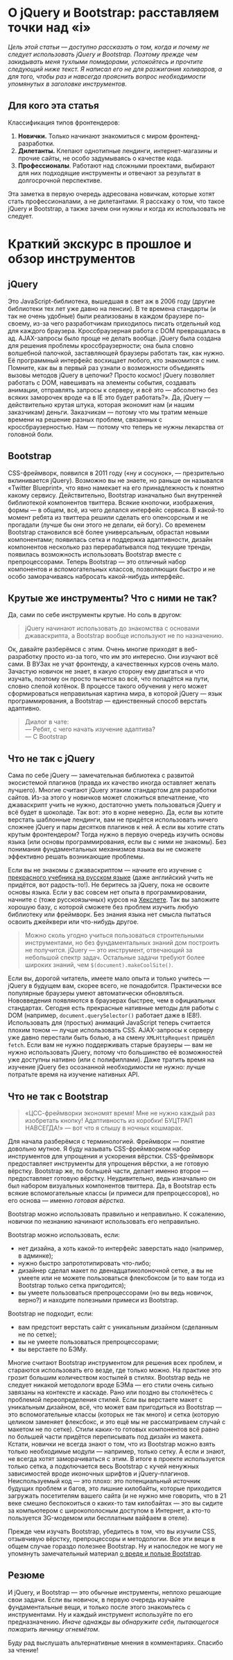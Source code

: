 # О jQuery и Bootstrap: расставляем точки над «i»

*Цель этой статьи — доступно рассказать о том, когда и почему не следует
использовать jQuery и Bootstrap. Поэтому прежде чем закидывать меня тухлыми
помидорами, успокойтесь и прочтите следующий ниже текст. Я написал его не для
разжигания холиваров, а для того, чтобы раз и навсегда прояснить вопрос
необходимости упомянутых в заголовке инструментов.*


## Для кого эта статья

Классификация типов фронтендеров:

1. **Новички.** Только начинают знакомиться с миром фронтенд-разработки.
2. **Дилетанты.** Клепают однотипные лендинги, интернет-магазины и прочие сайты,
не особо задумываясь о качестве кода.
3. **Профессионалы**. Работают над сложными проектами, выбирают для них
подходящие инструменты и отвечают за результат в долгосрочной перспективе.

Эта заметка в первую очередь адресована новичкам, которые хотят стать
профессионалами, а не дилетантами. Я расскажу о том, что такое jQuery
и Bootstrap, а также зачем они нужны и когда их использовать не следует.

# Краткий экскурс в прошлое и обзор инструментов
## jQuery

Это JavaScript-библиотека, вышедшая в свет аж в 2006 году (другие
библиотеки тех лет уже давно на пенсии). В те времена стандарты (и так не очень
удобные) были реализованы в каждом браузере по-своему, из-за чего разработчикам
приходилось писать отдельный код для каждого браузера. Кроссбраузерная работа
с DOM превращалась в ад. AJAX-запросы было проще не делать вообще. jQuery
была создана для решения проблемы кроссбраузерности; она была словно волшебной
палочкой, заставляющей браузеры работать так, как нужно. Её программный
интерфейс восхищает любого, кто знакомится с ним. Помните, как вы в первый раз
узнали о возможности объединять вызовы методов jQuery в цепочки? Просто
космос! jQuery позволяет работать с DOM, навешивать на элементы события,
создавать анимации, отправлять запросы к серверу, и всё это — абсолютно без
всяких заморочек вроде «а в IE это будет работать?». Да, jQuery —
действительно крутая штука, которая экономит нам (и нашим заказчикам) деньги.
Заказчикам — потому что мы тратим меньше времени на решение разных проблем,
связанных с кроссбраузерностью. Нам — потому что теперь не нужны лекарства
от головной боли.


## Bootstrap

CSS-фреймворк, появился в 2011 году («ну и сосунок», — презрительно вклинивается
jQuery). Возможно вы не знаете, но раньше он назывался «Twitter Blueprint»,
что явно намекает на его принадлежность к понятно какому сервису. Действительно,
Bootstrap изначально был внутренней библиотекой компонентов твиттера. Всякие
кнопочки, изображения, формы — в общем, всё, из чего делался интерфейс сервиса.
В какой-то момент ребята из твиттера решили сделать его опенсорсным и не
прогадали (лучше бы они этого не делали, ей богу). Со временем Bootstrap
становился всё более универсальным, обрастал новыми компонентами; появилась
сетка и поддержка адаптивности, дизайн компонентов несколько раз перерабатывался
под текущие тренды, появилась возможность использовать Bootstrap вместе
с препроцессорами. Теперь Bootstrap — это отличный набор компонентов и
вспомогательных классов, позволяющих быстро и не особо заморачиваясь набросать
какой-нибудь интерфейс.


## Крутые же инструменты? Что с ними не так?

Да, сами по себе инструменты крутые. Но соль в другом:

> jQuery начинают использовать до знакомства с основами джаваскрипта,
> а Bootstrap вообще используют не по назначению.

Ок, давайте разберёмся с этим. Очень многие приходят в веб-разработку просто
из-за того, что им это интересно. Они изучают всё сами. В ВУЗах не учат
фронтенду, а качественных курсов очень мало. Зачастую новичок не знает, в какую
сторону ему двигаться и что изучать, поэтому он просто тычется во всё, что
попадётся на пути, словно слепой котёнок. В процессе такого обучения у него
может сформироваться неправильная картина мира, в которой jQuery —
язык программирования, а Bootstrap — единственный способ верстать адаптивно.

> Диалог в чате:  
> — Ребят, с чего начать изучение адаптива?  
> — С Bootstrap


## Что не так с jQuery

Сама по себе jQuery — замечательная библиотека с развитой экосистемой
плагинов (правда их качество иногда оставляет желать лучшего). Многие считают
jQuery этаким стандартом для разработки сайтов. Из-за этого у новичков
может сложиться впечатление, что джаваскрипт учить не нужно, достаточно уметь
пользоваться jQuery и всё будет в шоколаде. Так вот: это в корне неверно. Да,
если вы хотите верстать шаблонные лендинги, вам не придётся использовать ничего
сложнее jQuery и пары десятков плагинов к ней. А если вы хотите стать крутым
фронтендером? Тогда нужно в первую очередь изучить основы языка (или основы
программирования, если вы с ними не знакомы). Без понимания фундаментальных
механизмов языка вы не сможете эффективно решать возникающие проблемы.

Если вы не знакомы с джаваскриптом — начните его изучение
с [прекрасного учебника на русском языке][0] (даже английский учить не придётся,
вот радость-то!). Не беритесь за jQuery, пока не освоите основы языка. Если
у вас совсем нет опыта в программировании, начните с (тоже русскоязычных) курсов
на [Хекслете][1]. Так вы заложите хорошую базу, с которой сможете без проблем
изучить любую библиотеку или фреймворк. Без знания языка нет смысла пытаться
освоить джейквери или что-нибудь другое.

> Можно сколь угодно учиться пользоваться строительными инструментами,
> но без фундаментальных знаний дом построить не получится. jQuery — это
> инструмент, отвечающий за небольшой спектр задач. Остальные задачи требуют
> более широких знаний, чем `$(document).makeCoolSite()`.

Если вы, дорогой читатель, имеете мало опыта и только учитесь — jQuery
в будущем вам, скорее всего, не понадобится. Практически все популярные браузеры
умеют автоматически обновляться. Нововведения появляются в браузерах быстрее,
чем в официальных стандартах. Сегодня есть прекрасные нативные методы для работы
с DOM (например, `document.querySelector()` работает даже в IE8!). Использовать
для (простых) анимаций JavaScript теперь считается плохим тоном — лучше
использовать CSS. AJAX-запросы к серверу уже давно перестали быть болью, а на
смену `XMLHttpRequest` пришёл `fetch`. Если вам не нужно поддерживать старые
браузеры — вам не нужно использовать jQuery, потому что большинство её
возможностей уже доступны нативно (или с полифиллами). Даже тратить время на
изучение jQuery без осознанной необходимости не нужно: лучше потратьте время
на изучение нативных API.


## Что не так с Bootstrap

> «ЦСС-фреймворки экономят время! Мне не нужно каждый раз изобретать кнопку!
> Адаптивность из коробки! БУЦТРАП НАВСЕГДА!» — вот что я слышу
> в ночных кошмарах.

Для начала разберёмся с терминологией. Фреймворк — понятие довольно мутное.
Я буду называть CSS-фреймворком набор инструментов для упрощения и ускорения
вёрстки. CSS-фреймворк предоставляет инструменты для упрощения вёрстки, а не
готовую вёрстку. Bootstrap же, по большей части, делает именно второе —
предоставляет готовую вёрстку. Неудивительно, ведь изначально он был набором
визуальных компонентов твиттера. Да, в Bootstrap есть всякие вспомогательные
классы (и примеси для препроцессоров), но его основа — именно *готовая вёрстка*.

Bootstrap можно использовать правильно и неправильно. К сожалению, новички
по незнанию начинают использовать его неправильно.

Bootstrap можно использовать, если:

- нет дизайна, а хоть какой-то интерфейс заверстать надо (например, в админке);
- нужно быстро запрототипировать что-либо;
- дизайнер сделал макет по двенадцатиколоночной сетке, а вы не умеете
или не можете пользоваться флексбоксом (и то вам тогда из Bootstrap только
сетка пригодится);
- вы умеете пользоваться препроцессорами (но вы ведь новичок, верно?)
и находите полезными примеси из Bootstrap.

Bootstrap не подходит, если:

- вам предстоит верстать сайт с уникальным дизайном (сделанным не по сетке);
- вы не умеете пользоваться препроцессорами;
- вы верстаете по БЭМу.

Многие считают Bootstrap инструментом для решения всех проблем, и стараются
использовать его везде, где только можно. На практике это грозит большим
количеством костылей в стилях. Bootstrap ведь не следует никакой методологи
вроде БЭМа — его стили очень сильно завязаны на контексте и каскаде. Рано или
поздно вы столкнётесь с проблемой переопределения стилей. Если вы верстаете
макет с уникальным дизайном, всё, что может вам пригодиться из Bootstrap — это
вспомогательные классы (которых не так много) и сетка (которую целиком заменяет
флексбокс, и это ещё мы не рассматриваем случай с макетом не по сетке). Стили
каких-то готовых компонентов всё равно по большей части придётся переписывать
под дизайн из макета. Кстати, новички не всегда знают о том, что из Bootstrap
можно взять только необходимые модули — например, только сетку. А если и знают,
не всегда хотят заморачиваться с этим. В итоге в проекте используется только
сетка, а подключается весь Bootstrap с кучей ненужных зависимостей вроде
иконочных шрифтов и jQuery-плагинов. Неиспользуемый код — это плохо: это
потенциальный источник будущих проблем и багов, это лишние килобайты, которые
приходится загружать посетителям вашего сайта (и не нужно мне говорить, что
в 21 веке смешно беспокоиться о каких-то там килобайтах — это вы сидите за
компьютером с широкополосным доступом в Интернет, а кто-то пользуется 3G-модемом
или бесплатным вайфаем в отеле).

Прежде чем изучать Bootstrap, убедитесь в том, что вы изучили CSS, отзывчивую
вёрстку, препроцессоры и методологии. Все эти вещи в общем случае гораздо
полезнее Bootstrap. Ну и напоследок не могу не упомянуть замечательный материал
[о вреде и пользе Bootstrap][2].


## Резюме

И jQuery, и Bootstrap — это обычные инструменты, неплохо решающие свои задачи.
Если вы новичок, в первую очередь изучайте фундаментальные вещи, и только после
этого знакомьтесь с инструментами. Ну и каждый инструмент используйте по его
предназначению. *Иначе однажды вы обнаружите себя, пытающегося пожарить яичницу
огнемётом*.

Буду рад выслушать альтернативные мнения в комментариях. Спасибо за чтение!


 [0]: http://learn.javascript.ru
 [1]: http://hexlet.io/
 [2]: https://gist.github.com/iAdramelk/d328b73c72cab92ef95f
